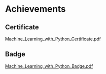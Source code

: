 

# Achievements
## Certificate
[Machine_Learning_with_Python_Certificate.pdf](https://prod-files-secure.s3.us-west-2.amazonaws.com/03e82b26-cccb-4906-bb56-adabcbdc0655/0f35a87e-0c16-48ac-af62-4e4cc34c6a19/Machine_Learning_with_Python_Certificate.pdf?X-Amz-Algorithm=AWS4-HMAC-SHA256&X-Amz-Content-Sha256=UNSIGNED-PAYLOAD&X-Amz-Credential=ASIAZI2LB466QHBHPPGT%2F20250204%2Fus-west-2%2Fs3%2Faws4_request&X-Amz-Date=20250204T041721Z&X-Amz-Expires=3600&X-Amz-Security-Token=IQoJb3JpZ2luX2VjEAwaCXVzLXdlc3QtMiJIMEYCIQDYjrI7VQKJ3RQawJdfdYwfOIDxCCCaMEJdntjqlqAMYQIhAMLBZv417%2FUdVxMuHZmC5yg9NHpssHGumkxwMfvg2PyNKv8DCCUQABoMNjM3NDIzMTgzODA1Igx2GWbU%2FD0muYq1H2Uq3AN5ubIAGgFnvnW0Pwg4g%2FjwfrJPJ9A2xCgsUsQ5BXSTmpae%2BUja3R5lfPwxFJPKgeAJewMbVkR5b5CkNC72f6voMNpl5kz9kxAfnQ9TlSyKPjRq%2Fm%2FRoe0lNnIq4FJ4mF0VeDzYs%2B1OboGt4nmJ05ui1KnM5piGNPCPnsA3%2FpU8lT2o949mqgNfzDd75zjuaD3Kf19lnfhtApknVyg5yJYe2sS5R5pTQb9XSAlrVk5aThrjUYrbuu6gCU8K9t5U1G7gaIzqpdPdRK3exjB2jUcMHNTz00Qo1WPqtSUDUGx0iW1op9Osj8%2Fjep%2BrYeY9Ajaao86vYp5CMzHxEkY2nufX9Eu7f2LYWNNW2fKQMDeWg0Z0tXfZHsRYMINLsuh5HuwQqYAykLmBZdCTubPHHN1Q7JHicc9BiPes0b5IO6Lg0cxEB3o8p8ashGtLVCRaOP5P9%2Bt693AEnjjAyL15uZHfLWfO3Wf%2FX%2B7FKz8CbP3WHy14yjW7tPvKlDlG8C0IACKqnudHJk9YkqOvtj50tjMqIBDqFQaU0ZRnJCqaH9f4jKqfUIWAMpIYUzbfi5OoWAoJLLFN%2B4JRT%2FgjhoL%2FrFrkq3P3rY80cuRRMknovUgUsbUXmRnoZkfTX7CKwzC%2FoYa9BjqkAXFB6HzTtQ0qvAmMqbifisqXlJc759y5AX%2B4qLv90CevBYywpfVRSWc9knq5xn%2BY3pw%2BHnslJ9C0WpVXTf7Fp9GtURbCZ4hmeTRmiFLEi1FVtlh2JJOdMwDgF5KKVKqExMB3RVKJD6LBC5qvYwNHxa4uYIcu1xyodPx8rrIkpFf%2FDaQGWLLDzLT5ZyoYuFsMSGVBsXAZ1O39OwIy194Zsv%2BtroH4&X-Amz-Signature=bfb05d6c2373421845569992431f92e80717b18e2fa4f884cb40dc041399959d&X-Amz-SignedHeaders=host&x-id=GetObject)
## Badge
[Machine_Learning_with_Python_Badge.pdf](https://prod-files-secure.s3.us-west-2.amazonaws.com/03e82b26-cccb-4906-bb56-adabcbdc0655/ff622a22-73d6-44e3-9c7b-e89a8e61b7aa/Machine_Learning_with_Python_Badge.pdf?X-Amz-Algorithm=AWS4-HMAC-SHA256&X-Amz-Content-Sha256=UNSIGNED-PAYLOAD&X-Amz-Credential=ASIAZI2LB466QHBHPPGT%2F20250204%2Fus-west-2%2Fs3%2Faws4_request&X-Amz-Date=20250204T041721Z&X-Amz-Expires=3600&X-Amz-Security-Token=IQoJb3JpZ2luX2VjEAwaCXVzLXdlc3QtMiJIMEYCIQDYjrI7VQKJ3RQawJdfdYwfOIDxCCCaMEJdntjqlqAMYQIhAMLBZv417%2FUdVxMuHZmC5yg9NHpssHGumkxwMfvg2PyNKv8DCCUQABoMNjM3NDIzMTgzODA1Igx2GWbU%2FD0muYq1H2Uq3AN5ubIAGgFnvnW0Pwg4g%2FjwfrJPJ9A2xCgsUsQ5BXSTmpae%2BUja3R5lfPwxFJPKgeAJewMbVkR5b5CkNC72f6voMNpl5kz9kxAfnQ9TlSyKPjRq%2Fm%2FRoe0lNnIq4FJ4mF0VeDzYs%2B1OboGt4nmJ05ui1KnM5piGNPCPnsA3%2FpU8lT2o949mqgNfzDd75zjuaD3Kf19lnfhtApknVyg5yJYe2sS5R5pTQb9XSAlrVk5aThrjUYrbuu6gCU8K9t5U1G7gaIzqpdPdRK3exjB2jUcMHNTz00Qo1WPqtSUDUGx0iW1op9Osj8%2Fjep%2BrYeY9Ajaao86vYp5CMzHxEkY2nufX9Eu7f2LYWNNW2fKQMDeWg0Z0tXfZHsRYMINLsuh5HuwQqYAykLmBZdCTubPHHN1Q7JHicc9BiPes0b5IO6Lg0cxEB3o8p8ashGtLVCRaOP5P9%2Bt693AEnjjAyL15uZHfLWfO3Wf%2FX%2B7FKz8CbP3WHy14yjW7tPvKlDlG8C0IACKqnudHJk9YkqOvtj50tjMqIBDqFQaU0ZRnJCqaH9f4jKqfUIWAMpIYUzbfi5OoWAoJLLFN%2B4JRT%2FgjhoL%2FrFrkq3P3rY80cuRRMknovUgUsbUXmRnoZkfTX7CKwzC%2FoYa9BjqkAXFB6HzTtQ0qvAmMqbifisqXlJc759y5AX%2B4qLv90CevBYywpfVRSWc9knq5xn%2BY3pw%2BHnslJ9C0WpVXTf7Fp9GtURbCZ4hmeTRmiFLEi1FVtlh2JJOdMwDgF5KKVKqExMB3RVKJD6LBC5qvYwNHxa4uYIcu1xyodPx8rrIkpFf%2FDaQGWLLDzLT5ZyoYuFsMSGVBsXAZ1O39OwIy194Zsv%2BtroH4&X-Amz-Signature=6159b8fb2ad2ffc4c5bede1ed701d27210fb3c28c19847b44477bbe827e21151&X-Amz-SignedHeaders=host&x-id=GetObject)